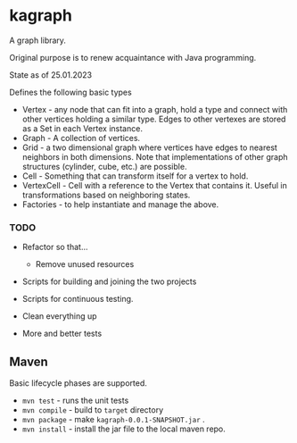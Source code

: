 # kagraph

A graph library. 

Original purpose is to renew acquaintance with Java programming.  

State as of 25.01.2023

Defines the following basic types

   * Vertex - any node that can fit into a graph, hold a type and connect with other vertices holding a similar type.  Edges to other vertexes are stored as a Set in each Vertex instance. 
   * Graph - A collection of vertices.  
   * Grid - a two dimensional graph where vertices have edges to nearest neighbors in both dimensions. Note that implementations of other graph structures (cylinder, cube, etc.) are possible.  
   * Cell - Something that can transform itself for a vertex to hold.
   * VertexCell - Cell with a reference to the Vertex that contains it. Useful in transformations based on neighboring states. 
   * Factories - to help instantiate and manage the above. 

### TODO

   * Refactor so that... 
      * Remove unused resources
       
   * Scripts for building and joining the two projects
   * Scripts for continuous testing. 
   * Clean everything up
   * More and better tests
   
## Maven

Basic lifecycle phases are supported. 

   * `mvn test` - runs the unit tests
   * `mvn compile` - build to `target` directory   
   * `mvn package` - make `kagraph-0.0.1-SNAPSHOT.jar` . 
   * `mvn install` - install the jar file to the local maven repo.  
   

